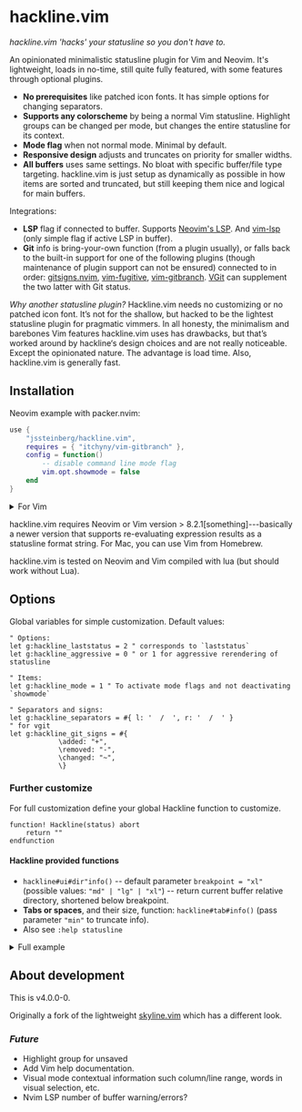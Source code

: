 # hackline.vim

*hackline.vim 'hacks' your statusline so you don't have to.*

An opinionated minimalistic statusline plugin for Vim and Neovim. It's lightweight, loads in no-time, still quite fully featured, with some features through optional plugins.

- **No prerequisites** like patched icon fonts. It has simple options for changing separators.
- **Supports any colorscheme** by being a normal Vim statusline. Highlight groups can be changed per mode, but changes the entire statusline for its context.
- **Mode flag** when not normal mode. Minimal by default.
- **Responsive design** adjusts and truncates on priority for smaller widths.
- **All buffers** uses same settings. No bloat with specific buffer/file type targeting. hackline.vim is just setup as dynamically as possible in how items are sorted and truncated, but still keeping them nice and logical for main buffers.

Integrations:

- **LSP** flag if connected to buffer. Supports [Neovim's LSP](https://github.com/neovim/nvim-lspconfig). And [vim-lsp](https://github.com/prabirshrestha/vim-lsp) (only simple flag if active LSP in buffer).
- **Git** info is bring-your-own function (from a plugin usually), or falls back to the built-in support for one of the following plugins (though maintenance of plugin support can not be ensured) connected to in order: [gitsigns.nvim](https://github.com/lewis6991/gitsigns.nvim), [vim-fugitive](https://github.com/tpope/vim-fugitive), [vim-gitbranch](https://github.com/itchyny/vim-gitbranch). [VGit](https://github.com/tanvirtin/vgit.nvim) can supplement the two latter with Git status.

*Why another statusline plugin?*
Hackline.vim needs no customizing or no patched icon font. It’s not for the shallow, but hacked to be the lightest statusline plugin for pragmatic vimmers. In all honesty, the minimalism and barebones Vim features hackline.vim uses has drawbacks, but that’s worked around by hackline‘s design choices and are not really noticeable. Except the opinionated nature. The advantage is load time. Also, hackline.vim is generally fast.


## Installation

Neovim example with packer.nvim:

```lua
use {
	"jssteinberg/hackline.vim",
	requires = { "itchyny/vim-gitbranch" },
	config = function()
		-- disable command line mode flag
		vim.opt.showmode = false
	end
}
```

<details>
<summary>For Vim</summary>

```vim
" minpac
call minpac#add('jssteinberg/hackline.vim')
```

(And it should be equally simple with vim-plug).

</details>

hackline.vim requires Neovim or Vim version > 8.2.1[something]---basically a newer version that supports re-evaluating expression results as a statusline format string.
For Mac, you can use Vim from Homebrew.

hackline.vim is tested on Neovim and Vim compiled with lua (but should work without Lua).


## Options

Global variables for simple customization. Default values:

```vim
" Options:
let g:hackline_laststatus = 2 " corresponds to `laststatus`
let g:hackline_aggressive = 0 " or 1 for aggressive rerendering of statusline

" Items:
let g:hackline_mode = 1 " To activate mode flags and not deactivating `showmode`

" Separators and signs:
let g:hackline_separators = #{ l: '  /  ', r: '  /  ' }
" for vgit
let g:hackline_git_signs = #{
			\added: "+",
			\removed: "-",
			\changed: "~",
			\}
```

### Further customize

For full customization define your global Hackline function to customize.

```vim
function! Hackline(status) abort
	return ""
endfunction
```

#### Hackline provided functions

- `hackline#ui#dir"info()` -- default parameter `breakpoint = "xl"` (possible values: `"md" | "lg" | "xl"`) -- return current buffer relative directory, shortened below breakpoint.
- **Tabs or spaces**, and their size, function: `hackline#tab#info()` (pass parameter `"min"` to truncate info).
- Also see `:help statusline`


<details>
<summary>Full example</summary>

```vim
function! s:ShowMode(sep_l = "", sep_r = "") abort
	if mode() == "i"     | return "%#IncSearch#"
	elseif mode() == "c" | return "%#IncSearch#"
	elseif mode() == "t" | return "%#IncSearch#"
	elseif mode() == "r" | return "%#IncSearch#"
	elseif mode() == "s" | return "%#IncSearch#"
	else                 | return "%#IncSearch#"
	endif
endfunction

function! Hackline(status) abort
	let l:active = a:status
	" separator sections
	let l:sep = #{l: ' · '}
	" separator items
	let l:sep_i = " "
	" length in spaces for item separator
	let l:len_i = repeat(' ', strlen(l:sep_i))
	let l:line = ''

	" Statusline Left Side
	" --------------------

	let l:line .= l:active ? "%#StatusLine#" : "%#StatusLineNC#"
	if l:active && hackline#config#mode() && mode() != 'n'
		let l:line .= s:ShowMode()
	endif
	let l:line .= " "
	" CWD
	if len(getcwd(0)) > 1
		let l:line .= "%(%{split(getcwd(0), '/')[-1]}%)"
		" Git
		let l:line .= hackline#ui#git#info("*")
		let l:line .=	" /  "
	endif
	" buffern number
	let l:line .= '%(#%{bufnr()}%)'
	" filetype
	let l:line .= '%( %{&filetype}%)'
	" sep
	let l:line .= l:sep.l
	" truncation point
	let l:line .= '%<'
	" encoding
	let l:line .= '%(%{hackline#fileencoding#info()}%)'
	" format
	let l:line .= '%(' . l:sep_i . '%{&fileformat}%)'
	" tabs/spaces
	let l:line .= '%(' . l:sep_i . '%{hackline#ui#tab#info()}%)'
	let l:line .= l:sep.l
	" file path
	let l:line .= '%(%{hackline#ui#dir#info("xl")}%t%)'
	" modified flag
	let l:line .= '%(%m%)'

	" Statusline Right Side
	" ---------------------

	let l:line .= l:len_i . "%="
	" Nvim LSP
	if l:active && has("nvim")
		let l:line .= hackline#ui#nvim_lsp#info("", "  ")
	endif
	" Vim LSP
	if l:active && get(b:, "hackline_use_vim_lsp", "0")
		let l:line .= 'LSP  '
	endif
	" Lang
	if l:active && &spell == 1
		let l:line .= '%(\ %{&spelllang}  %)'
	endif
	" Cursor position
	let l:line .= "\\ %l/%L:%c"
	" End spacing
	let l:line .= " "

	return l:line
endfunction
```

</details>


## About development

This is v4.0.0-0.

Originally a fork of the lightweight [skyline.vim](https://github.com/ourigen/skyline.vim) which has a different look.

### *Future*

- Highlight group for unsaved
- Add Vim help documentation.
- Visual mode contextual information such column/line range, words in visual selection, etc.
- Nvim LSP number of buffer warning/errors?
